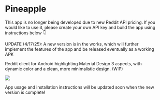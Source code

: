 # Pineapple
This app is no longer being developed due to new Reddit API pricing. If you would like to use it, please create your own API key and build the app using instructions below 👇

UPDATE (4/17/25): A new version is in the works, which will further implement the features of the app and be released eventually as a working APK 

Reddit client for Android highlighting Material Design 3 aspects, with dynamic color and a clean, more minimalistic design. (WIP)

<img src="PineapplePreview.png">

App usage and installation instructions will be updated soon when the new version is complete!
